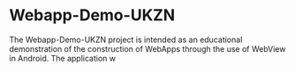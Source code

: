 # Webapp-Demo-UKZN
The Webapp-Demo-UKZN project is intended as an educational demonstration of the construction of WebApps through the use of WebView in Android. The application w

<!--stackedit_data:
eyJoaXN0b3J5IjpbLTI1MjE0OTIwNV19
-->